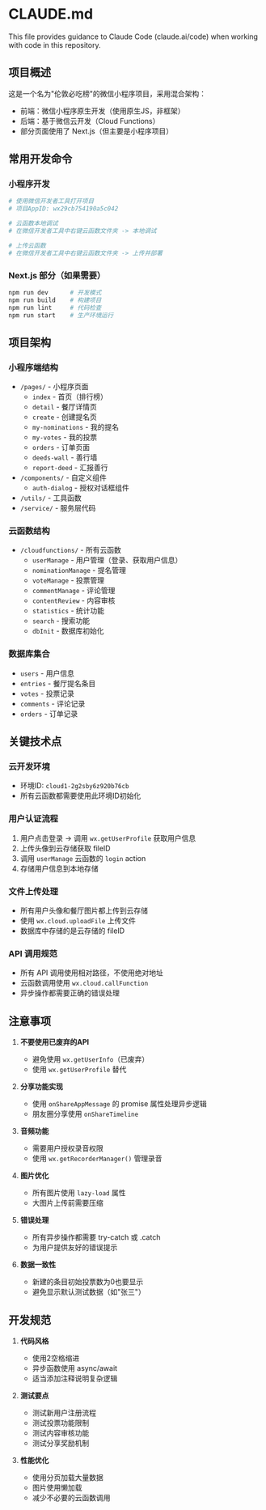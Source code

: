 # CLAUDE.md

This file provides guidance to Claude Code (claude.ai/code) when working with code in this repository.

## 项目概述

这是一个名为"伦敦必吃榜"的微信小程序项目，采用混合架构：
- 前端：微信小程序原生开发（使用原生JS，非框架）
- 后端：基于微信云开发（Cloud Functions）
- 部分页面使用了 Next.js（但主要是小程序项目）

## 常用开发命令

### 小程序开发
```bash
# 使用微信开发者工具打开项目
# 项目AppID: wx29cb754190a5c042

# 云函数本地调试
# 在微信开发者工具中右键云函数文件夹 -> 本地调试

# 上传云函数
# 在微信开发者工具中右键云函数文件夹 -> 上传并部署
```

### Next.js 部分（如果需要）
```bash
npm run dev      # 开发模式
npm run build    # 构建项目
npm run lint     # 代码检查
npm run start    # 生产环境运行
```

## 项目架构

### 小程序端结构
- `/pages/` - 小程序页面
  - `index` - 首页（排行榜）
  - `detail` - 餐厅详情页
  - `create` - 创建提名页
  - `my-nominations` - 我的提名
  - `my-votes` - 我的投票
  - `orders` - 订单页面
  - `deeds-wall` - 善行墙
  - `report-deed` - 汇报善行
- `/components/` - 自定义组件
  - `auth-dialog` - 授权对话框组件
- `/utils/` - 工具函数
- `/service/` - 服务层代码

### 云函数结构
- `/cloudfunctions/` - 所有云函数
  - `userManage` - 用户管理（登录、获取用户信息）
  - `nominationManage` - 提名管理
  - `voteManage` - 投票管理
  - `commentManage` - 评论管理
  - `contentReview` - 内容审核
  - `statistics` - 统计功能
  - `search` - 搜索功能
  - `dbInit` - 数据库初始化

### 数据库集合
- `users` - 用户信息
- `entries` - 餐厅提名条目
- `votes` - 投票记录
- `comments` - 评论记录
- `orders` - 订单记录

## 关键技术点

### 云开发环境
- 环境ID: `cloud1-2g2sby6z920b76cb`
- 所有云函数都需要使用此环境ID初始化

### 用户认证流程
1. 用户点击登录 -> 调用 `wx.getUserProfile` 获取用户信息
2. 上传头像到云存储获取 fileID
3. 调用 `userManage` 云函数的 `login` action
4. 存储用户信息到本地存储

### 文件上传处理
- 所有用户头像和餐厅图片都上传到云存储
- 使用 `wx.cloud.uploadFile` 上传文件
- 数据库中存储的是云存储的 fileID

### API 调用规范
- 所有 API 调用使用相对路径，不使用绝对地址
- 云函数调用使用 `wx.cloud.callFunction`
- 异步操作都需要正确的错误处理

## 注意事项

1. **不要使用已废弃的API**
   - 避免使用 `wx.getUserInfo`（已废弃）
   - 使用 `wx.getUserProfile` 替代

2. **分享功能实现**
   - 使用 `onShareAppMessage` 的 promise 属性处理异步逻辑
   - 朋友圈分享使用 `onShareTimeline`

3. **音频功能**
   - 需要用户授权录音权限
   - 使用 `wx.getRecorderManager()` 管理录音

4. **图片优化**
   - 所有图片使用 `lazy-load` 属性
   - 大图片上传前需要压缩

5. **错误处理**
   - 所有异步操作都需要 try-catch 或 .catch
   - 为用户提供友好的错误提示

6. **数据一致性**
   - 新建的条目初始投票数为0也要显示
   - 避免显示默认测试数据（如"张三"）

## 开发规范

1. **代码风格**
   - 使用2空格缩进
   - 异步函数使用 async/await
   - 适当添加注释说明复杂逻辑

2. **测试要点**
   - 测试新用户注册流程
   - 测试投票功能限制
   - 测试内容审核功能
   - 测试分享奖励机制

3. **性能优化**
   - 使用分页加载大量数据
   - 图片使用懒加载
   - 减少不必要的云函数调用